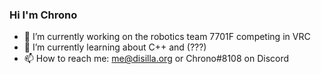 ### Hi I'm Chrono

- 🔭 I’m currently working on the robotics team 7701F competing in VRC
- 🌱 I’m currently learning about C++ and (???)
- 📫 How to reach me: me@disilla.org or Chrono#8108 on Discord
<!-- - 💬 Ask me about:  -->
<!-- - 👯 I’m looking to collaborate on ... -->
<!-- - 🤔 I’m looking for help with ... -->
<!-- - 😄 Pronouns: ... -->
<!-- - ⚡ Fun fact: ... -->

